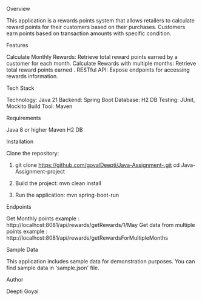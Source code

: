 Overview

This application is a rewards points system that allows retailers to calculate reward points for their customers based on their purchases. Customers earn points based on transaction amounts with specific condition.

Features

Calculate Monthly Rewards: Retrieve total reward points earned by a customer for each month.
Calculate Rewards with multiple months: Retrieve total reward points earned .
RESTful API: Expose endpoints for accessing rewards information.


Tech Stack

Technology: Java 21
Backend: Spring Boot
Database: H2 DB
Testing: JUnit, Mockito
Build Tool: Maven

Requirements

Java 8 or higher
Maven
H2 DB

Installation

Clone the repository:

1. git clone https://github.com/goyalDeepti/Java-Assignment-.git
cd Java-Assignment-project

2. Build the project:
 mvn clean install
3. Run the application: mvn spring-boot-run

Endpoints

Get Monthly points example : http://localhost:8081/api/rewards/getRewards/1/May
Get data from multiple points example : http://localhost:8081/api/rewards/getRewardsForMultipleMonths

Sample Data

This application includes sample data for demonstration purposes. You can find sample data in 'sample.json' file.

Author

Deepti Goyal